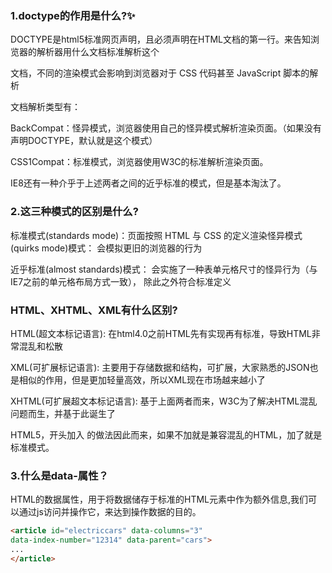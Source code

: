 ### 1.doctype的作⽤是什么?✨

DOCTYPE是html5标准⽹⻚声明，且必须声明在HTML⽂档的第⼀⾏。来告知浏览器的解析器⽤什么⽂档标准解析这个

⽂档，不同的渲染模式会影响到浏览器对于 CSS 代码甚⾄ JavaScript 脚本的解析

⽂档解析类型有：

BackCompat：怪异模式，浏览器使⽤⾃⼰的怪异模式解析渲染⻚⾯。（如果没有声明DOCTYPE，默认就是这个模式）

CSS1Compat：标准模式，浏览器使⽤W3C的标准解析渲染⻚⾯。

IE8还有⼀种介乎于上述两者之间的近乎标准的模式，但是基本淘汰了。

### 2.这三种模式的区别是什么? 

标准模式(standards mode)：⻚⾯按照 HTML 与 CSS 的定义渲染怪异模式(quirks mode)模式： 会模拟更旧的浏览器的⾏为

近乎标准(almost standards)模式： 会实施了⼀种表单元格尺⼨的怪异⾏为（与IE7之前的单元格布局⽅式⼀致）， 除此之外符合标准定义

### HTML、XHTML、XML有什么区别?

 

HTML(超⽂本标记语⾔): 在html4.0之前HTML先有实现再有标准，导致HTML⾮常混乱和松散

XML(可扩展标记语⾔): 主要⽤于存储数据和结构，可扩展，⼤家熟悉的JSON也是相似的作⽤，但是更加轻量⾼效，所以XML现在市场越来越⼩了

XHTML(可扩展超⽂本标记语⾔): 基于上⾯两者⽽来，W3C为了解决HTML混乱问题⽽⽣，并基于此诞⽣了

HTML5，开头加⼊ <!DOCTYPE html> 的做法因此⽽来，如果不加就是兼容混乱的HTML，加了就是标准模式。

### 3.什么是data-属性？

HTML的数据属性，⽤于将数据储存于标准的HTML元素中作为额外信息,我们可以通过js访问并操作它，来达到操作数据的⽬的。

```html
<article id="electriccars" data-columns="3"
data-index-number="12314" data-parent="cars">
...
</article>
```